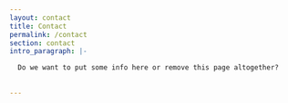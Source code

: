 ```yaml
---
layout: contact
title: Contact
permalink: /contact
section: contact
intro_paragraph: |-

  Do we want to put some info here or remove this page altogether?
  
  
---
```



